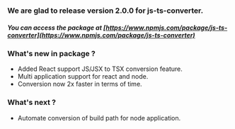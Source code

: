 ### We are glad to release version 2.0.0 for js-ts-converter.
  
##### You can access the package at [https://www.npmjs.com/package/js-ts-converter](https://www.npmjs.com/package/js-ts-converter)

### What's new in package ?
- Added React support JS/JSX to TSX conversion feature.
-  Multi application support for react and node.
- Conversion now 2x faster in terms of time.

### What's next ?  
- Automate conversion of build path for node application.